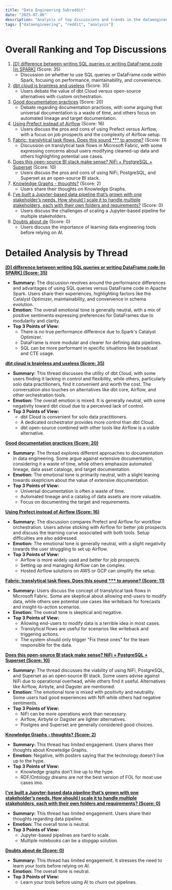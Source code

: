 ```yaml
---
title: "Data Engineering Subreddit"
date: "2025-07-06"
description: "Analysis of top discussions and trends in the dataengineering subreddit"
tags: ["dataengineering", "reddit", "analysis"]
---
```


# Overall Ranking and Top Discussions

1.  [[D] difference between writing SQL queries or writing DataFrame code [in SPARK]](https://www.reddit.com/r/dataengineering/comments/1lsxg99/difference_between_writing_sql_queries_or_writing/) (Score: 35)
    *   Discussion on whether to use SQL queries or DataFrame code within Spark, focusing on performance, maintainability, and convenience.
2.  [dbt cloud is brainless and useless](https://www.reddit.com/r/dataengineering/comments/1lt6d2y/dbt_cloud_is_brainless_and_useless/) (Score: 35)
    *   Users debate the value of dbt Cloud versus open-source alternatives with custom orchestration.
3.  [Good documentation practices](https://www.reddit.com/r/dataengineering/comments/1lsr9gl/good_documentation_practices/) (Score: 20)
    *   Debate regarding documentation practices, with some arguing that universal documentation is a waste of time, and others focus on automated lineage and target documentation.
4.  [Using Prefect instead of Airflow](https://www.reddit.com/r/dataengineering/comments/1lskxb9/using_prefect_instead_of_airflow/) (Score: 16)
    *   Users discuss the pros and cons of using Prefect versus Airflow, with a focus on job prospects and the complexity of Airflow setup.
5.  [Fabric: translytical task flows. Does this sound *** to anyone?](https://www.reddit.com/r/dataengineering/comments/1lsj9x9/fabric_translytical_task_flows_does_this_sound/) (Score: 11)
    *   Discussion on translytical task flows in Microsoft Fabric, with some expressing concerns about users modifying cleaned-up data and others highlighting potential use cases.
6.  [Does this open-source BI stack make sense? NiFi + PostgreSQL + Superset](https://www.reddit.com/r/dataengineering/comments/1lt18rx/does_this_opensource_bi_stack_make_sense_nifi/) (Score: 10)
    *   Users discuss the pros and cons of using NiFi, PostgreSQL, and Superset as an open-source BI stack.
7.  [Knowledge Graphs - thoughts?](https://www.reddit.com/r/dataengineering/comments/1lt9wlb/knowledge_graphs_thoughts/) (Score: 2)
    *   Users share their thoughts on Knowledge Graphs.
8.  [I’ve built a Jupyter-based data pipeline that’s grown with one stakeholder’s needs. How should I scale it to handle multiple stakeholders, each with their own folders and requirements?](https://www.reddit.com/r/dataengineering/comments/1lsj3ot/ive_built_a_jupyterbased_data_pipeline_thats/) (Score: 0)
    *   Users discuss the challenges of scaling a Jupyter-based pipeline for multiple stakeholders.
9.  [Doubts about de](https://www.reddit.com/r/dataengineering/comments/1lsv7xt/doubts_about_de/) (Score: 0)
    *   Users discuss the importance of learning data engineering tools before relying on AI.

# Detailed Analysis by Thread

**[[D] difference between writing SQL queries or writing DataFrame code [in SPARK] (Score: 35)](https://www.reddit.com/r/dataengineering/comments/1lsxg99/difference_between_writing_sql_queries_or_writing/)**
*   **Summary:**  The discussion revolves around the performance differences and advantages of using SQL queries versus DataFrame code in Apache Spark. Users share their experiences, highlighting factors like the Catalyst Optimizer, maintainability, and convenience in schema evolution.
*   **Emotion:** The overall emotional tone is generally neutral, with a mix of positive sentiments expressing preferences for DataFrames due to modularity and clarity.
*   **Top 3 Points of View:**
    *   There is no true performance difference due to Spark's Catalyst Optimizer.
    *   DataFrame is more modular and clearer for defining data pipelines.
    *   SQL can be more performant in specific situations like broadcast and CTE usage.

**[dbt cloud is brainless and useless (Score: 35)](https://www.reddit.com/r/dataengineering/comments/1lt6d2y/dbt_cloud_is_brainless_and_useless/)**
*   **Summary:**  This thread discusses the utility of dbt Cloud, with some users finding it lacking in control and flexibility, while others, particularly solo data practitioners, find it convenient and worth the cost. The conversation also touches on alternatives like dbt core, Airflow, and other orchestration tools.
*   **Emotion:** The overall emotion is mixed. It is generally neutral, with some negativity toward dbt cloud due to a perceived lack of control.
*   **Top 3 Points of View:**
    *   dbt Cloud is convenient for solo data practitioners.
    *   A dedicated orchestrator provides more control than dbt Cloud.
    *   dbt open-source combined with other tools like Airflow is a viable alternative.

**[Good documentation practices (Score: 20)](https://www.reddit.com/r/dataengineering/comments/1lsr9gl/good_documentation_practices/)**
*   **Summary:** The thread explores different approaches to documentation in data engineering. Some argue against extensive documentation, considering it a waste of time, while others emphasize automated lineage, data asset catalogs, and target documentation.
*   **Emotion:** The emotional tone is primarily neutral, with a slight leaning towards skepticism about the value of extensive documentation.
*   **Top 3 Points of View:**
    *   Universal documentation is often a waste of time.
    *   Automated lineage and a catalog of data assets are more valuable.
    *   Focus on documenting the target and requirements.

**[Using Prefect instead of Airflow (Score: 16)](https://www.reddit.com/r/dataengineering/comments/1lskxb9/using_prefect_instead_of_airflow/)**
*   **Summary:**  The discussion compares Prefect and Airflow for workflow orchestration. Users advise sticking with Airflow for better job prospects and discuss the learning curve associated with both tools. Setup difficulties are also addressed.
*   **Emotion:** The emotional tone is generally neutral, with a slight negativity towards the user struggling to set up Airflow.
*   **Top 3 Points of View:**
    *   Airflow is more widely used and better for job prospects.
    *   Setting up and managing Airflow can be complex.
    *   Hosted Airflow solutions on AWS or GCP can simplify the setup.

**[Fabric: translytical task flows. Does this sound *** to anyone? (Score: 11)](https://www.reddit.com/r/dataengineering/comments/1lsj9x9/fabric_translytical_task_flows_does_this_sound/)**
*   **Summary:** Users discuss the concept of translytical task flows in Microsoft Fabric. Some are skeptical about allowing end-users to modify data, while others see potential use cases like writeback for forecasts and insight-to-action scenarios.
*   **Emotion:** The overall tone is skeptical and negative.
*   **Top 3 Points of View:**
    *   Allowing end-users to modify data is a terrible idea in most cases.
    *   Translytical flows are useful for scenarios like writeback and triggering actions.
    *   The system should only trigger "Fix these ones" for the team responsible for the data.

**[Does this open-source BI stack make sense? NiFi + PostgreSQL + Superset (Score: 10)](https://www.reddit.com/r/dataengineering/comments/1lt18rx/does_this_opensource_bi_stack_make_sense_nifi/)**
*   **Summary:**  The thread discusses the viability of using NiFi, PostgreSQL, and Superset as an open-source BI stack. Some users advise against NiFi due to operational overhead, while others find it useful. Alternatives like Airflow, Airbyte, and Dagster are mentioned.
*   **Emotion:** The emotional tone is mixed with positivity and neutrality. Some users had good experiences with Nifi while others had negative sentiments.
*   **Top 3 Points of View:**
    *   NiFi can be more operations work than necessary.
    *   Airflow, Airbyte or Dagster are lighter alternatives.
    *   Postgres and Superset are generally considered good choices.

**[Knowledge Graphs - thoughts? (Score: 2)](https://www.reddit.com/r/dataengineering/comments/1lt9wlb/knowledge_graphs_thoughts/)**
*   **Summary:**  This thread has limited engagement. Users shares their thoughts about Knowledge Graphs.
*   **Emotion:** Negative, with posters saying that the technology doesn't live up to the hype.
*   **Top 3 Points of View:**
    *  Knowledge graphs don't live up to the hype.
    *  RDF/Ontology dreams are not the best version of FOL for most use cases imo.

**[I’ve built a Jupyter-based data pipeline that’s grown with one stakeholder’s needs. How should I scale it to handle multiple stakeholders, each with their own folders and requirements? (Score: 0)](https://www.reddit.com/r/dataengineering/comments/1lsj3ot/ive_built_a_jupyterbased_data_pipeline_thats/)**
*   **Summary:** This thread has limited engagement. Users share their thoughts regarding data pipeline.
*   **Emotion:** The overall tone is neutral.
*   **Top 3 Points of View:**
    *   Jupyter-based pipelines are hard to scale.
    *   Multiple notebooks can be a stopgap solution.

**[Doubts about de (Score: 0)](https://www.reddit.com/r/dataengineering/comments/1lsv7xt/doubts_about_de/)**
*   **Summary:** This thread has limited engagement. It stresses the need to learn your tools before relying on AI.
*   **Emotion:** The overall tone is neutral.
*   **Top 3 Points of View:**
    *   Learn your tools before using AI to churn out pipelines.
